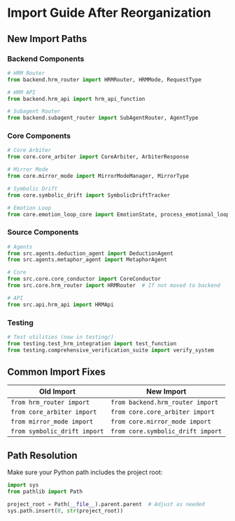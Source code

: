 # Import Guide After Reorganization

## New Import Paths

### Backend Components
```python
# HRM Router
from backend.hrm_router import HRMRouter, HRMMode, RequestType

# HRM API
from backend.hrm_api import hrm_api_function

# Subagent Router
from backend.subagent_router import SubAgentRouter, AgentType
```

### Core Components
```python
# Core Arbiter
from core.core_arbiter import CoreArbiter, ArbiterResponse

# Mirror Mode
from core.mirror_mode import MirrorModeManager, MirrorType

# Symbolic Drift
from core.symbolic_drift import SymbolicDriftTracker

# Emotion Loop
from core.emotion_loop_core import EmotionState, process_emotional_loop
```

### Source Components
```python
# Agents
from src.agents.deduction_agent import DeductionAgent
from src.agents.metaphor_agent import MetaphorAgent

# Core
from src.core.core_conductor import CoreConductor
from src.core.hrm_router import HRMRouter  # If not moved to backend

# API
from src.api.hrm_api import HRMApi
```

### Testing
```python
# Test utilities (now in testing/)
from testing.test_hrm_integration import test_function
from testing.comprehensive_verification_suite import verify_system
```

## Common Import Fixes

| Old Import | New Import |
|------------|------------|
| `from hrm_router import` | `from backend.hrm_router import` |
| `from core_arbiter import` | `from core.core_arbiter import` |
| `from mirror_mode import` | `from core.mirror_mode import` |
| `from symbolic_drift import` | `from core.symbolic_drift import` |

## Path Resolution

Make sure your Python path includes the project root:

```python
import sys
from pathlib import Path

project_root = Path(__file__).parent.parent  # Adjust as needed
sys.path.insert(0, str(project_root))
```
